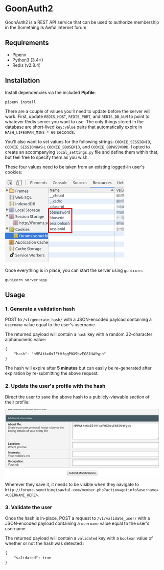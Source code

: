 # GoonAuth2

GoonAuth2 is a REST API service that can be used to authorize membership in the Something Is Awful internet forum.

## Requirements

- Pipenv
- Python3 (3.4+)
- Redis (v2.8.4)

## Installation

Install dependencies via the included **Pipfile**:

	pipenv install

There are a couple of values you'll need to update before the server will work. First, update `REDIS_HOST`, `REDIS_PORT`, and `REDIS_DB_NUM` to point to whatever Redis server you want to use. The only things stored in the database are short-lived `key:value` pairs that automatically expire in `HASH_LIFESPAN_MINS * 60` seconds.

You'll also want to set values for the following strings: `COOKIE_SESSIONID`, `COOKIE_SESSIONHASH`, `COOKIE_BBUSERID`, and `COOKIE_BBPASSWORD`. I opted to create an accompanying `local_settings.py` file and define them within that, but feel free to specify them as you wish.

These four values need to be taken from an existing logged-in user's cookies:

![Something Is Awful Cookies](./docs/somethingisawful_cookies.png)

Once everything is in place, you can start the server using `gunicorn`:

	gunicorn server:app

## Usage

### 1. Generate a validation hash

POST to `/v1/generate_hash/` with a JSON-encoded payload containing a `username` value equal to the user's username.

The returned payload will contain a `hash` key with a random 32-character alphanumeric value:

	{
		"hash": "hMPAtkx6xIEtVfqqP0X9bvEG8lU4Yypb"
	}

The hash will expire after **5 minutes** but can easily be re-generated after expiration by re-submitting the above request.

### 2. Update the user's profile with the hash

Direct the user to save the above hash to a publicly-viewable section of their profile:

![Something Is Awful User Profile](./docs/sia_profile.png)

Wherever they save it, it needs to be visible when they navigate to `http://forums.somethingisawful.com/member.php?action=getinfo&username=<USERNAME_HERE>`.

### 3. Validate the user

Once the hash is in-place, POST a request to `/v1/validate_user/` with a JSON-encoded payload containing a `username` value equal to the user's username.

The returned payload will contain a `validated` key with a `boolean` value of whether or not the hash was detected :

	{
		"validated": true
	}
